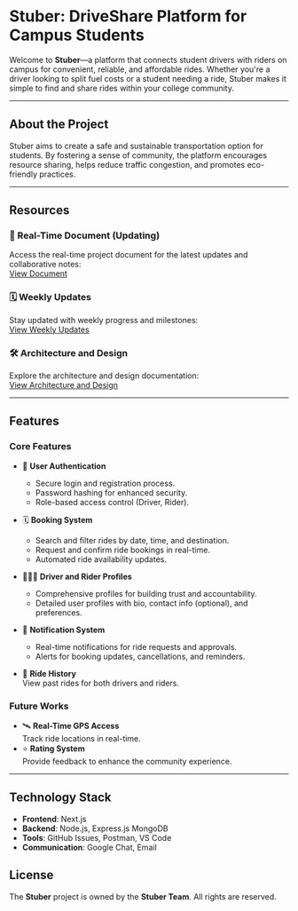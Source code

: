 # Stuber: DriveShare Platform for Campus Students

Welcome to **Stuber**—a platform that connects student drivers with riders on campus for convenient, reliable, and affordable rides. Whether you're a driver looking to split fuel costs or a student needing a ride, Stuber makes it simple to find and share rides within your college community.

---

## About the Project

Stuber aims to create a safe and sustainable transportation option for students. By fostering a sense of community, the platform encourages resource sharing, helps reduce traffic congestion, and promotes eco-friendly practices.

---
## Resources  

### 📄 Real-Time Document (Updating)  
Access the real-time project document for the latest updates and collaborative notes:  
[View Document](https://docs.google.com/document/d/1EifpK-smMThfvL2LZBzVr9WtOyCFKR2P0xPW9_jJGIg/edit?usp=sharing)  

### 🗓 Weekly Updates  
Stay updated with weekly progress and milestones:  
[View Weekly Updates](https://docs.google.com/document/d/1bVDtvVY7ZYYP-ZsggBMKRVDvTU93Kd3C9LRbnruOyV0/edit?usp=sharing)  

### 🛠 Architecture and Design  
Explore the architecture and design documentation:  
[View Architecture and Design](https://docs.google.com/document/d/1P2c02CNmza03spt1AojE5A9xKzkQpUw9srG-SpRV_lM/edit?usp=sharing)  

---

## Features

### Core Features
- 🚗 **User Authentication**  
  - Secure login and registration process.
  - Password hashing for enhanced security.
  - Role-based access control (Driver, Rider).
  
- 🗓️ **Booking System**  
  - Search and filter rides by date, time, and destination.  
  - Request and confirm ride bookings in real-time.  
  - Automated ride availability updates.  

- 🧑‍🤝‍🧑 **Driver and Rider Profiles**  
  - Comprehensive profiles for building trust and accountability.
  - Detailed user profiles with bio, contact info (optional), and preferences.  


- 🔔 **Notification System**  
  - Real-time notifications for ride requests and approvals.  
  - Alerts for booking updates, cancellations, and reminders.
    
- 📜 **Ride History**  
  View past rides for both drivers and riders.
  
### Future Works
- 🛰️ **Real-Time GPS Access**  
  Track ride locations in real-time.
- ⭐ **Rating System**  
  Provide feedback to enhance the community experience.

----

## Technology Stack

- **Frontend**: Next.js  
- **Backend**: Node.js, Express.js MongoDB  
- **Tools**: GitHub Issues, Postman, VS Code  
- **Communication**: Google Chat, Email  

## License
The **Stuber** project is owned by the **Stuber Team**. All rights are reserved.
